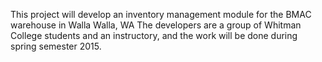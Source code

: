 This project will develop an inventory management module for the BMAC warehouse in Walla Walla, WA  The developers are a group of Whitman College students and an instructory, and the work will be done during spring semester 2015.